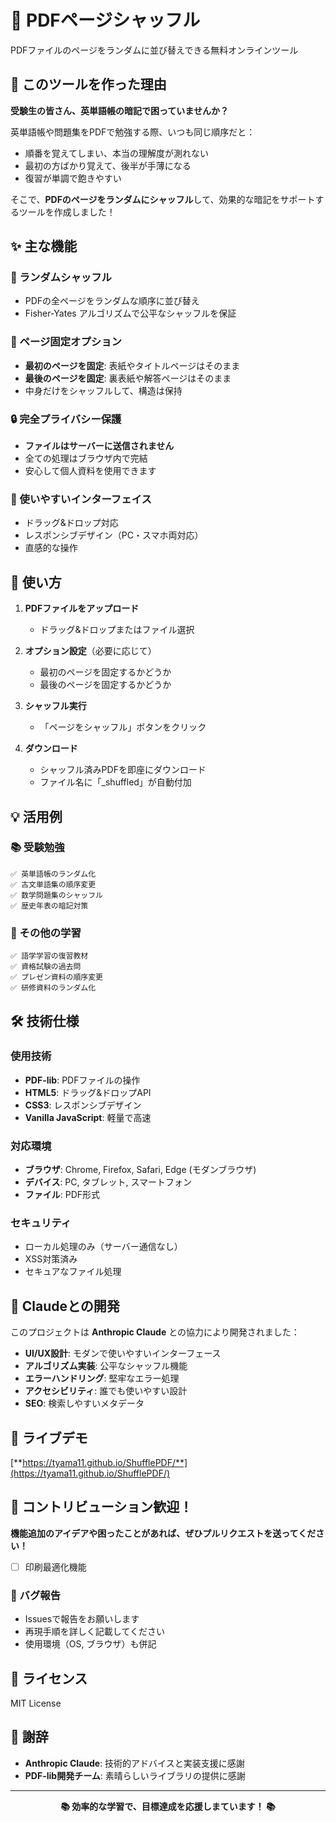 # 📄 PDFページシャッフル

PDFファイルのページをランダムに並び替えできる無料オンラインツール


## 🎯 このツールを作った理由

**受験生の皆さん、英単語帳の暗記で困っていませんか？**

英単語帳や問題集をPDFで勉強する際、いつも同じ順序だと：
- 順番を覚えてしまい、本当の理解度が測れない
- 最初の方ばかり覚えて、後半が手薄になる
- 復習が単調で飽きやすい

そこで、**PDFのページをランダムにシャッフル**して、効果的な暗記をサポートするツールを作成しました！

## ✨ 主な機能

### 🔀 ランダムシャッフル
- PDFの全ページをランダムな順序に並び替え
- Fisher-Yates アルゴリズムで公平なシャッフルを保証

### 📌 ページ固定オプション
- **最初のページを固定**: 表紙やタイトルページはそのまま
- **最後のページを固定**: 裏表紙や解答ページはそのまま
- 中身だけをシャッフルして、構造は保持

### 🔒 完全プライバシー保護
- **ファイルはサーバーに送信されません**
- 全ての処理はブラウザ内で完結
- 安心して個人資料を使用できます

### 📱 使いやすいインターフェイス
- ドラッグ&ドロップ対応
- レスポンシブデザイン（PC・スマホ両対応）
- 直感的な操作

## 🚀 使い方

1. **PDFファイルをアップロード**
   - ドラッグ&ドロップまたはファイル選択

2. **オプション設定**（必要に応じて）
   - 最初のページを固定するかどうか
   - 最後のページを固定するかどうか

3. **シャッフル実行**
   - 「ページをシャッフル」ボタンをクリック

4. **ダウンロード**
   - シャッフル済みPDFを即座にダウンロード
   - ファイル名に「_shuffled」が自動付加

## 💡 活用例

### 📚 受験勉強
```
✅ 英単語帳のランダム化
✅ 古文単語集の順序変更
✅ 数学問題集のシャッフル
✅ 歴史年表の暗記対策
```

### 📖 その他の学習
```
✅ 語学学習の復習教材
✅ 資格試験の過去問
✅ プレゼン資料の順序変更
✅ 研修資料のランダム化
```

## 🛠️ 技術仕様

### 使用技術
- **PDF-lib**: PDFファイルの操作
- **HTML5**: ドラッグ&ドロップAPI
- **CSS3**: レスポンシブデザイン
- **Vanilla JavaScript**: 軽量で高速

### 対応環境
- **ブラウザ**: Chrome, Firefox, Safari, Edge (モダンブラウザ)
- **デバイス**: PC, タブレット, スマートフォン
- **ファイル**: PDF形式

### セキュリティ
- ローカル処理のみ（サーバー通信なし）
- XSS対策済み
- セキュアなファイル処理

## 🤖 Claudeとの開発

このプロジェクトは **Anthropic Claude** との協力により開発されました：

- **UI/UX設計**: モダンで使いやすいインターフェース
- **アルゴリズム実装**: 公平なシャッフル機能
- **エラーハンドリング**: 堅牢なエラー処理
- **アクセシビリティ**: 誰でも使いやすい設計
- **SEO**: 検索しやすいメタデータ


## 🚀 ライブデモ

[**https://tyama11.github.io/ShufflePDF/**](https://tyama11.github.io/ShufflePDF/)


## 🤝 コントリビューション歓迎！

**機能追加のアイデアや困ったことがあれば、ぜひプルリクエストを送ってください！**


- [ ] 印刷最適化機能

### 🐛 バグ報告
- Issuesで報告をお願いします
- 再現手順を詳しく記載してください
- 使用環境（OS, ブラウザ）も併記




## 📄 ライセンス

MIT License

## 🙏 謝辞
- **Anthropic Claude**: 技術的アドバイスと実装支援に感謝
- **PDF-lib開発チーム**: 素晴らしいライブラリの提供に感謝

---

<div align="center">

**📚 効率的な学習で、目標達成を応援しまています！ 📚**



</div>

